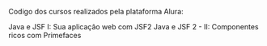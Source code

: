 Codigo dos cursos realizados pela plataforma Alura:

Java e JSF I: Sua aplicação web com JSF2
Java e JSF 2 - II: Componentes ricos com Primefaces
